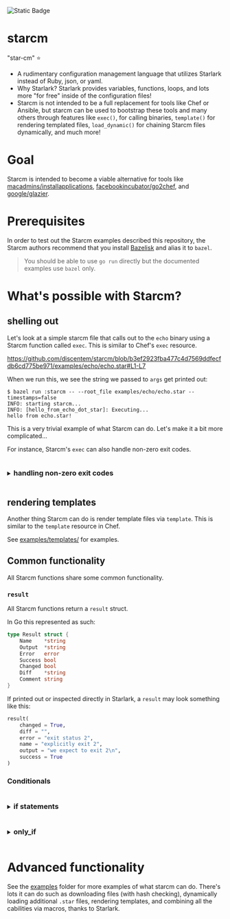 ![Static Badge](https://img.shields.io/badge/under%20development%2C%20not%20production%20ready-red?labelColor=yellow)

# starcm
"star-cm" ⭐

- A rudimentary configuration management language that utilizes Starlark instead of Ruby, json, or yaml.
- Why Starlark? Starlark provides variables, functions, loops, and lots more "for free" inside of the configuration files!
- Starcm is not intended to be a full replacement for tools like Chef or Ansible, but starcm can be used to bootstrap these tools and many others through features like `exec()`, for calling binaries, `template()` for rendering templated files, `load_dynamic()` for chaining Starcm files dynamically, and much more!

# Goal

Starcm is intended to become a viable alternative for tools like [macadmins/installapplications](https://github.com/macadmins/installapplications), [facebookincubator/go2chef](https://github.com/facebookincubator/go2chef), and [google/glazier](https://github.com/google/glazier).

# Prerequisites

In order to test out the Starcm examples described this repository, the Starcm authors recommend that you install [Bazelisk](https://github.com/bazelbuild/bazelisk) and alias it to `bazel`. 

> You should be able to use `go run` directly but the documented examples use `bazel` only.

# What's possible with Starcm?

## shelling out

Let's look at a simple starcm file that calls out to the `echo` binary using a Starcm function called `exec`. This is similar to Chef's `exec` resource.

<!-- Github Markdown engine will render this link as a code snippet. -->

https://github.com/discentem/starcm/blob/b3ef2923fba477c4d7569ddfecfdb6cd775be971/examples/echo/echo.star#L1-L7

When we run this, we see the string we passed to `args` get printed out:

```scrut
$ bazel run :starcm -- --root_file examples/echo/echo.star --timestamps=false
INFO: starting starcm...
INFO: [hello_from_echo_dot_star]: Executing...
hello from echo.star!
```

This is a very trivial example of what Starcm can do. Let's make it a bit more complicated...

For instance, Starcm's `exec` can also handle non-zero exit codes.

<body>
<details>
<summary><h3 style="display:inline-block">handling non-zero exit codes</h3></summary>

See [examples/exec/exit_codes/unexpected.star](examples/exec/exit_codes/unexpected.star). 

<!-- Github Markdown engine will render this link as a code snippet. -->

https://github.com/discentem/starcm/blob/b3ef2923fba477c4d7569ddfecfdb6cd775be971/examples/exec/exit_codes/unexpected.star#L1-L8

If `exec` exits with a non-zero exit code there will be a starcm `result` returned that indicates things were not successful (`result(..., success=False)`). 

This is because the default `expected_error_code` is `0`.

```scrut
$ bazel run :starcm -- --root_file examples/exec/exit_codes/unexpected.star --timestamps=false
INFO: starting starcm...
INFO: [explicitly exit 2]: Executing...
we expect to exit 2
result(changed = True, diff = "", error = "exit status 2", name = "explicitly exit 2", output = "we expect to exit 2\n", success = False)
```

>💡 What is `result()`? `result()` is a struct that is returned by most Starcm functions to signal whether a function achieved the expected result. Later we will see how Starcm code can consume the `result` struct to make conditional decisions.

If we set `expected_exit_code` to `2` then this succeeds!

<!-- Github Markdown engine will render this link as a code snippet. -->

https://github.com/discentem/starcm/blob/b3ef2923fba477c4d7569ddfecfdb6cd775be971/examples/exec/exit_codes/expected.star#L1-L9


```scrut
$ bazel run :starcm -- --root_file examples/exec/exit_codes/expected.star --timestamps=false
INFO: starting starcm...
INFO: [explicitly exit 2]: Executing...
we expect to exit 2
result(changed = True, diff = "", error = "exit status 2", name = "explicitly exit 2", output = "we expect to exit 2\n", success = True)
```

</details>
</body>

## rendering templates

Another thing Starcm can do is render template files via `template`. This is similar to the `template` resource in Chef. 

See [examples/templates/](examples/templates/) for examples.

## Common functionality

All Starcm functions share some common functionality.

### `result`

All Starcm functions return a `result` struct. 

In Go this represented as such:

```go
type Result struct {
	Name    *string
	Output  *string
	Error   error
	Success bool
	Changed bool
	Diff    *string
	Comment string
}
```

If printed out or inspected directly in Starlark, a `result` may look something like this: 

```python
result(
    changed = True, 
    diff = "", 
    error = "exit status 2", 
    name = "explicitly exit 2", 
    output = "we expect to exit 2\n",   
    success = True
)
```

### Conditionals

<body>
<details>
<summary><h3 style="display:inline-block">if statements</h3></summary>

Starlark, and by extension starcm, supports `if` statements. Take [examples/if_statements/if_statements.star](examples/if_statements/if_statements.star) for example. If the `exec()` succeeds, we print `party!`. 

https://github.com/discentem/starcm/blob/b3ef2923fba477c4d7569ddfecfdb6cd775be971/examples/if_statements/if_statements.star

```scrut
$ bazel run :starcm -- --root_file examples/if_statements/if_statements.star --timestamps=false
INFO: starting starcm...
INFO: [explicitly exit 2]: Executing...
party!
```

We can also implement this same conditional behavior with a starcm-specific construct called `only_if`. This feature is not built into native Starlark.

</details>
</body>

<body>
<details>
<summary><h3 style="display:inline-block">only_if</h3></summary>

See [examples/only_if/only_if.star](examples/only_if/only_if.star):

```python
load("shellout", "exec")
load("write", "write")

a = exec(
    name               = "explicitly exit 2",
    cmd                = "sh", 
    args               = ["-c", "echo 'we expect to exit 2'; exit 2"],
    expected_exit_code = 2,
    live_output        = True,
)

if not(a.success):
    write(
        name = "print_not_success_#1",
        str = "a.success: %s #1" % (a.success),
    )

write(
    name = "print_not_success_#2",
    str = "a.success: %s #2" % (a.success),
    only_if = a.success == False
)
```

In this example

```python
if not(a.success):
    write(
        name = "print_not_success_#1",
        str = "a.success: %s #1" % (a.success),
    )
```

is essentially equivalent to

```python
write(
    name = "print_not_success_#2",
    str = "a.success: %s #2" % (a.success),
    only_if = a.success == False
)
```

with one key difference: `only_if` produces a log message indicating that `write(name=print_not_success, ...)` was skipped due to the `only_if` condition being false. This is can be useful for debugging.

```bash
% go run main.go -v 2 --root_file examples/only_if.star
INFO: 2024/06/04 23:04:00 starting starcm...
INFO: 2024/06/04 23:04:00 [LoadFromFile]: loading file "examples/only_if.star"
INFO: 2024/06/04 23:04:00 [explicitly exit 2]: Executing...
we expect to exit 2
INFO: 2024/06/04 23:04:00 [explicitly exit 2]: expectedExitCode: 2
INFO: 2024/06/04 23:04:00 [explicitly exit 2]: actualExitCode: 2
INFO: 2024/06/04 23:04:00 [print_not_success_#2]: skipping write(name="print_not_success_#2") because only_if was false
```

> Notice that there is no log message regarding `print_not_success_#1`. Normal `if` statements are not executed at all if the condition is false, whereas `only_if` logs that `print_not_success_#2` was skipped.

</details>
</body>

# Advanced functionality

See the [examples](examples/) folder for more examples of what starcm can do. There's lots it can do such as downloading files (with hash checking), dynamically loading additional `.star` files, rendering templates, and combining all the cabilities via macros, thanks to Starlark.
